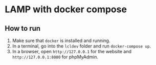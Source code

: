 # LAMP with docker compose

## How to run

1. Make sure that `docker` is installed and running.
2. In a terminal, go into the `lcldev` folder and run `docker-compose up`.
3. In a browser, open `http://127.0.0.1` for the website and `http://127.0.0.1:8080` for phpMyAdmin.
